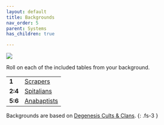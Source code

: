 ```yaml
---
layout: default
title: Backgrounds
nav_order: 5
parent: Systems
has_children: true

---
```


![](https://www.degenesis-cluster.com/dist/thumbnails/backgrounds.jpg)

Roll on each of the included tables from your background.

|         |                               |
| ------- | ----------------------------- |
| **1**   | [Scrapers](scrapers.md)       |
| **2:4** | [Spitalians](spitalians.md)   |
| **5:6** | [Anabaptists](anabaptists.md) |

Backgrounds are based on [Degenesis Cults & Clans](https://degenesis.com/world/cults/).
{: .fs-3 }